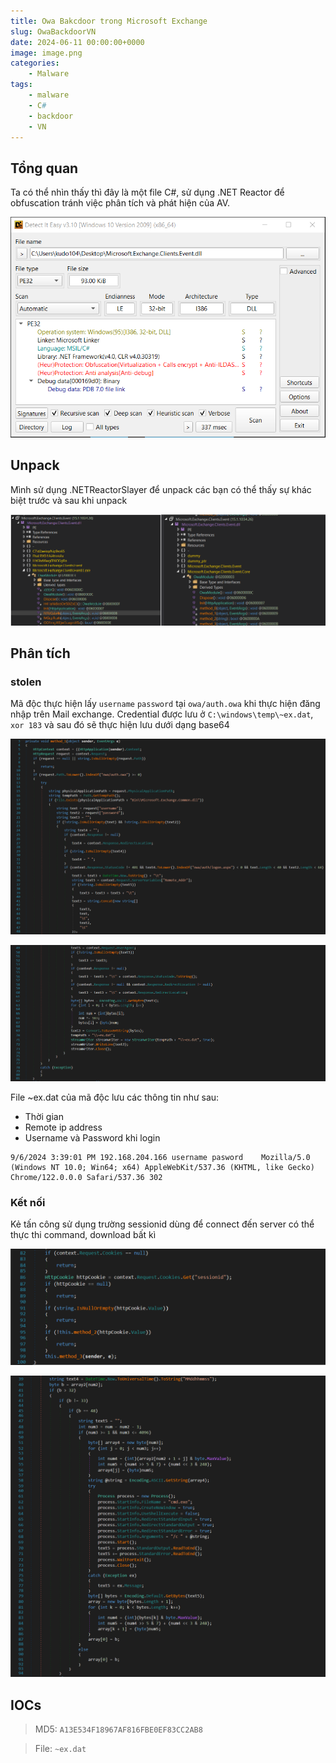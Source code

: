 ```yaml
---
title: Owa Bakcdoor trong Microsoft Exchange
slug: OwaBackdoorVN
date: 2024-06-11 00:00:00+0000
image: image.png
categories:
    - Malware
tags:
    - malware
    - C#
    - backdoor
    - VN
---
```


## Tổng quan
Ta có thể nhìn thấy thì đây là một file C#, sử dụng .NET Reactor để obfuscation tránh việc phân tích và phát hiện của AV.

![Picture 1](1.png)

## Unpack
Mình sử dụng .NETReactorSlayer để unpack các bạn có thể thấy sự khác biệt trước và sau khi unpack

![Picture 2](2.png)

## Phân tích 

### stolen
Mã độc thực hiện lấy `username` `password` tại `owa/auth.owa` khi thực hiện đăng nhập trên Mail exchange. Credential được lưu ở `C:\windows\temp\~ex.dat`, `xor 183` và sau đó sẽ thực hiện lưu dưới dạng base64

![Picture 3](3.png)

![Picture 4](4.png)

File ~ex.dat của mã độc lưu các thông tin như sau:
- Thời gian
- Remote ip address 
- Username và Password khi login

```
9/6/2024 3:39:01 PM	192.168.204.166	username pasword	Mozilla/5.0 (Windows NT 10.0; Win64; x64) AppleWebKit/537.36 (KHTML, like Gecko) Chrome/122.0.0.0 Safari/537.36	302
```

### Kết nối

Kẻ tấn công sử dụng trường sessionid dùng để connect đến server có thể thực thi command, download bất kì

![Picture 5](6.png)

![Picture 6](5.png)

## IOCs

> MD5: `A13E534F18967AF816FBE0EF83CC2AB8`

> File: `~ex.dat`